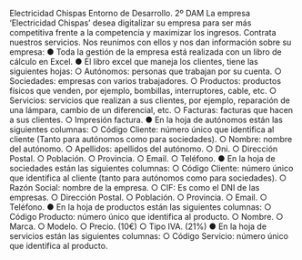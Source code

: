 Electricidad Chispas
Entorno de Desarrollo. 2º DAM
La empresa ‘Electricidad Chispas’ desea digitalizar su empresa para ser más competitiva frente a la
competencia y maximizar los ingresos. Contrata nuestros servicios.
Nos reunimos con ellos y nos dan información sobre su empresa:
● Toda la gestión de la empresa está realizada con un libro de cálculo en Excel.
● El libro excel que maneja los clientes, tiene las siguientes hojas:
○ Autónomos: personas que trabajan por su cuenta.
○ Sociedades: empresas con varios trabajadores.
○ Productos: productos físicos que venden, por ejemplo, bombillas, interruptores, cable,
etc.
○ Servicios: servicios que realizan a sus clientes, por ejemplo, reparación de una
lámpara, cambio de un diferencial, etc.
○ Facturas: facturas que hacen a sus clientes.
○ Impresión factura.
● En la hoja de autónomos están las siguientes columnas:
○ Código Cliente: número único que identifica al cliente (Tanto para autónomos como
para sociedades).
○ Nombre: nombre del autónomo.
○ Apellidos: apellidos del autónomo.
○ Dni.
○ Dirección Postal.
○ Población.
○ Provincia.
○ Email.
○ Teléfono.
● En la hoja de sociedades están las siguientes columnas:
○ Código Cliente: número único que identifica al cliente (tanto para autónomos como
para sociedades).
○ Razón Social: nombre de la empresa.
○ CIF: Es como el DNI de las empresas.
○ Dirección Postal.
○ Población.
○ Provincia.
○ Email.
○ Teléfono.
● En la hoja de productos están las siguientes columnas:
○ Código Producto: número único que identifica al producto.
○ Nombre.
○ Marca.
○ Modelo.
○ Precio. (10€)
○ Tipo IVA. (21%)
● En la hoja de servicios están las siguientes columnas:
○ Código Servicio: número único que identifica al producto.